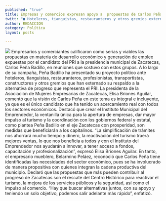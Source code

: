 ```yaml
---
published: "true"
title: Empresas y comercios expresan apoyo a  propuestas de Carlos Peña Badillo
twitt: "■ Hoteleros, tianguistas, restauranteros y otros gremios externan su respaldo al priísta"
author: REDACCION
category: Política
layout: posts

---
```


![](http://i.imgur.com/3ejIoTRm.jpg)
Empresarios y comerciantes calificaron como serias y viables las propuestas en materia de desarrollo económico y generación de empleo expuestas por el candidato del PRI a la presidencia municipal de Zacatecas, Carlos Peña Badillo, en reuniones que sostuvo con estos grupos.
A lo largo de su campaña, Peña Badillo ha presentado su proyecto político ante hoteleros, tianguistas, restauranteros, profesionistas, transportistas, constructores y otros gremios que han externado su respaldo a la alternativa de progreso que representa el PRI. 
La presidenta de la Asociación de Mujeres Empresarias de Zacatecas, Elisa Briones Aguilar, comentó que la visión de Carlos Peña en este tema es integral e incluyente, ya que es el único candidato que ha tenido un acercamiento real con todos los sectores económicos.
Destacó que crear el Instituto Municipal del Emprendedor, la ventanilla única para la apertura de empresas, dar mayor impulso al turismo y la coordinación con los gobiernos federal y estatal, como plantea Peña Badillo en el eje Zacatecas con prosperidad, son medidas que beneficiarán a los capitalinos.
“La simplificación de trámites nos ahorrará mucho tiempo y dinero, la reactivación del turismo traerá mejores ventas, lo que nos beneficia a todos y con el Instituto del Emprendedor nos ayudarán a innovar, a tener acceso a fondos, capacitación y profesionalización”, expresó Elisa Briones Aguilar.
En tanto, el empresario mueblero, Belarmino Peláez, reconoció que Carlos Peña tiene identificadas las necesidades del sector económico, pues se ha involucrado de manera propositiva con quienes integran la cadena productiva del municipio.
Declaró que las propuestas que más pueden contribuir al progreso de Zacatecas son el rescate del Centro Histórico para reactivar el turismo, la mejora de los servicios públicos y la seguridad, así como el impulso al comercio. “Hay que buscar alternativas juntos, con su apoyo y teniendo un solo objetivo, podemos salir adelante más rápido”, enfatizó.
